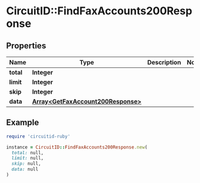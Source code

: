 # CircuitID::FindFaxAccounts200Response

## Properties

| Name | Type | Description | Notes |
| ---- | ---- | ----------- | ----- |
| **total** | **Integer** |  |  |
| **limit** | **Integer** |  |  |
| **skip** | **Integer** |  |  |
| **data** | [**Array&lt;GetFaxAccount200Response&gt;**](GetFaxAccount200Response.md) |  |  |

## Example

```ruby
require 'circuitid-ruby'

instance = CircuitID::FindFaxAccounts200Response.new(
  total: null,
  limit: null,
  skip: null,
  data: null
)
```

